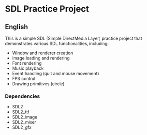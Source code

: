 # SDL Practice Project

## English

This is a simple SDL (Simple DirectMedia Layer) practice project that demonstrates various SDL functionalities, including:

- Window and renderer creation
- Image loading and rendering
- Font rendering
- Music playback
- Event handling (quit and mouse movement)
- FPS control
- Drawing primitives (circle)

### Dependencies

- SDL2
- SDL2_ttf
- SDL2_image
- SDL2_mixer
- SDL2_gfx

